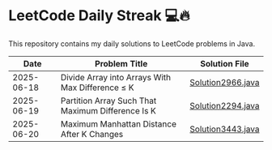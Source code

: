 # LeetCode Daily Streak 💻🔥

This repository contains my daily solutions to LeetCode problems in Java.



| Date       | Problem Title         | Solution File      |
|------------|------------------------|---------------------|
| 2025-06-18 | Divide Array into Arrays With Max Difference ≤ K | [Solution2966.java](Solution2966.java) |
| 2025-06-19 | Partition Array Such That Maximum Difference Is K | [Solution2294.java](Solution2294.java) |
| 2025-06-20 | Maximum Manhattan Distance After K Changes  | [Solution3443.java](Solution3443.java) |





